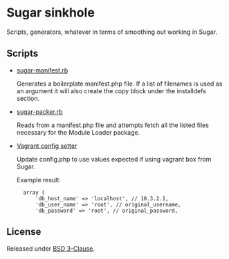 # Sugar sinkhole

Scripts, generators, whatever in terms of smoothing
out working in Sugar.


## Scripts

- [sugar-manifest.rb](./sugar-manifest.rb)

  Generates a boilerplate manifest.php file. If a list of filenames
  is used as an argument it will also create the copy block under
  the installdefs section.

- [sugar-packer.rb](./sugar-packer.rb)

  Reads from a manifest.php file and attempts fetch all the listed files
  necessary for the Module Loader package.

- [Vagrant config setter](./vagrant-config.sh)

  Update config.php to use values expected if using vagrant box from Sugar.

  Example result:

        array (
            'db_host_name' => 'localhost', // 10.3.2.1,
            'db_user_name' => 'root', // original_username,
            'db_password' => 'root', // original_password,


## License

Released under [BSD 3-Clause](./LICENSE).

